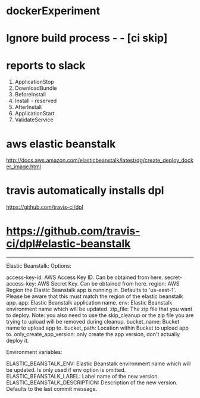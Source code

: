 # dockerExperiment
# Ignore build process - - [ci skip]
# reports to slack

1. ApplicationStop
2. DownloadBundle
3. BeforeInstall
4. Install - reserved
5. AfterInstall
6. ApplicationStart
7. ValidateService

# aws elastic beanstalk
http://docs.aws.amazon.com/elasticbeanstalk/latest/dg/create_deploy_docker_image.html

# travis automatically installs dpl
https://github.com/travis-ci/dpl



# https://github.com/travis-ci/dpl#elastic-beanstalk

---------------------------------------------------------
Elastic Beanstalk:
Options:

access-key-id: AWS Access Key ID. Can be obtained from here.
secret-access-key: AWS Secret Key. Can be obtained from here.
region: AWS Region the Elastic Beanstalk app is running in. Defaults to 'us-east-1'. Please be aware that this must match the region of the elastic beanstalk app.
app: Elastic Beanstalk application name.
env: Elastic Beanstalk environment name which will be updated.
zip_file: The zip file that you want to deploy. Note: you also need to use the skip_cleanup or the zip file you are trying to upload will be removed during cleanup.
bucket_name: Bucket name to upload app to.
bucket_path: Location within Bucket to upload app to.
only_create_app_version: only create the app version, don't actually deploy it.


Environment variables:

ELASTIC_BEANSTALK_ENV: Elastic Beanstalk environment name which will be updated. Is only used if env option is omitted.
ELASTIC_BEANSTALK_LABEL: Label name of the new version.
ELASTIC_BEANSTALK_DESCRIPTION: Description of the new version. Defaults to the last commit message.

